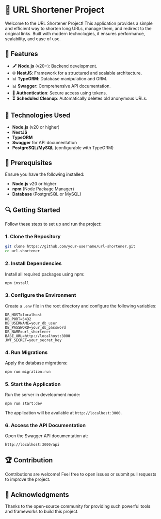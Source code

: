 # 🔗 URL Shortener Project

Welcome to the URL Shortener Project! This application provides a simple and efficient way to shorten long URLs, manage them, and redirect to the original links. Built with modern technologies, it ensures performance, scalability, and ease of use.

## 🚀 Features
- 🖋️ **Node.js** (v20+): Backend development.
- 🌐 **NestJS**: Framework for a structured and scalable architecture.
- 📊 **TypeORM**: Database manipulation and ORM.
- 📊 **Swagger**: Comprehensive API documentation.
- 🔐 **Authentication**: Secure access using tokens.
- ⏳ **Scheduled Cleanup**: Automatically deletes old anonymous URLs.

## 🎩 Technologies Used
- **Node.js** (v20 or higher)
- **NestJS**
- **TypeORM**
- **Swagger** for API documentation
- **PostgreSQL/MySQL** (configurable with TypeORM)

## 📄 Prerequisites
Ensure you have the following installed:
- **Node.js** v20 or higher
- **npm** (Node Package Manager)
- **Database** (PostgreSQL or MySQL)

## 🔍 Getting Started
Follow these steps to set up and run the project:

### 1. Clone the Repository
```bash
git clone https://github.com/your-username/url-shortener.git
cd url-shortener
```

### 2. Install Dependencies
Install all required packages using npm:
```bash
npm install
```

### 3. Configure the Environment
Create a `.env` file in the root directory and configure the following variables:
```env
DB_HOST=localhost
DB_PORT=5432
DB_USERNAME=your_db_user
DB_PASSWORD=your_db_password
DB_NAME=url_shortener
BASE_URL=http://localhost:3000
JWT_SECRET=your_secret_key
```

### 4. Run Migrations
Apply the database migrations:
```bash
npm run migration:run
```

### 5. Start the Application
Run the server in development mode:
```bash
npm run start:dev
```

The application will be available at `http://localhost:3000`.

### 6. Access the API Documentation
Open the Swagger API documentation at:
```
http://localhost:3000/api
```

## 🏆 Contribution
Contributions are welcome! Feel free to open issues or submit pull requests to improve the project.

## 🙏 Acknowledgments
Thanks to the open-source community for providing such powerful tools and frameworks to build this project.

